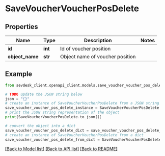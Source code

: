 # SaveVoucherVoucherPosDelete


## Properties

Name | Type | Description | Notes
------------ | ------------- | ------------- | -------------
**id** | **int** | Id of voucher position | 
**object_name** | **str** | Object name of voucher position | 

## Example

```python
from sevdesk_client.openapi_client.models.save_voucher_voucher_pos_delete import SaveVoucherVoucherPosDelete

# TODO update the JSON string below
json = "{}"
# create an instance of SaveVoucherVoucherPosDelete from a JSON string
save_voucher_voucher_pos_delete_instance = SaveVoucherVoucherPosDelete.from_json(json)
# print the JSON string representation of the object
print(SaveVoucherVoucherPosDelete.to_json())

# convert the object into a dict
save_voucher_voucher_pos_delete_dict = save_voucher_voucher_pos_delete_instance.to_dict()
# create an instance of SaveVoucherVoucherPosDelete from a dict
save_voucher_voucher_pos_delete_from_dict = SaveVoucherVoucherPosDelete.from_dict(save_voucher_voucher_pos_delete_dict)
```
[[Back to Model list]](../README.md#documentation-for-models) [[Back to API list]](../README.md#documentation-for-api-endpoints) [[Back to README]](../README.md)


